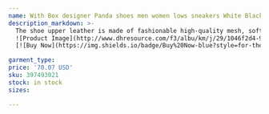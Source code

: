 ```yaml
---
name: With Box designer Panda shoes men women lows sneakers White Black Grey Fog UNC Triple Pink Active Fuchsia Industrial Blue mens trainers outd
description_markdown: >-
  The shoe upper leather is made of fashionable high-quality mesh, soft and comfortable, durable. There are distributed pores on the surface of the shoes, which have perspiration and breathability. lace up suede shoe, Steady heel design increases height and thinness and lengthens beautiful legs. Comfortable and breathable inside, bringing a soft experience to your feet.flower embroidery shoes. Rubber soles are anti-wrestling, strong grip, soft and comfortable to walk,lace up suede shoe..syi
  ![Product Image](http://www.dhresource.com/f3/albu/km/j/29/1046f2d4-976f-4eaf-b70a-ca9899d63707.jpg)
  [![Buy Now](https://img.shields.io/badge/Buy%20Now-blue?style=for-the-badge&logo=none)](https://www.anrdoezrs.net/click-100820740-14451685?url=http%3A%2F%2Fwww.dhgate.com%2Fproduct%2Fwith-original-box-2017-new-boost-350-v2-black-iix-2%2F397493021.html)

garment_type:
price: '70.07 USD'
sku: 397493021
stock: in stock
sizes:

---
```

